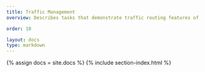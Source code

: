 ```yaml
---
title: Traffic Management
overview: Describes tasks that demonstrate traffic routing features of Istio service mesh.

order: 10

layout: docs
type: markdown
---
```


{% assign docs = site.docs %}
{% include section-index.html %}
